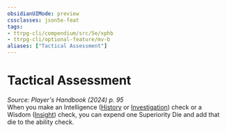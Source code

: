```yaml
---
obsidianUIMode: preview
cssclasses: json5e-feat
tags:
- ttrpg-cli/compendium/src/5e/xphb
- ttrpg-cli/optional-feature/mv-b
aliases: ["Tactical Assessment"]
---
```

# Tactical Assessment
*Source: Player's Handbook (2024) p. 95*  
When you make an Intelligence ([History](3-Mechanics/CLI/rules/skills.md#History) or [Investigation](3-Mechanics/CLI/rules/skills.md#Investigation)) check or a Wisdom ([Insight](3-Mechanics/CLI/rules/skills.md#Insight)) check, you can expend one Superiority Die and add that die to the ability check.